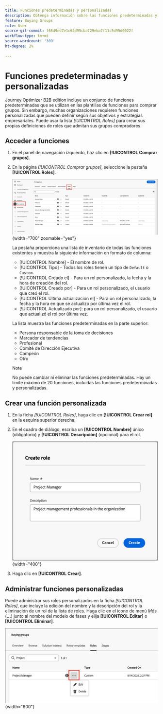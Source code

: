 ```yaml
---
title: Funciones predeterminadas y personalizadas
description: Obtenga información sobre las funciones predeterminadas y personalizadas, y cómo definir funciones personalizadas para utilizarlas en la compra de plantillas de funciones de grupo.
feature: Buying Groups
role: User
source-git-commit: f68d9ed7e1c64d95cba729eba7f11c5d95d0022f
workflow-type: tm+mt
source-wordcount: '309'
ht-degree: 2%

---
```


# Funciones predeterminadas y personalizadas

Journey Optimizer B2B edition incluye un conjunto de funciones predeterminadas que se utilizan en las plantillas de funciones para comprar grupos. Sin embargo, muchas organizaciones requieren funciones personalizadas que pueden definir según sus objetivos y estrategias empresariales. Puede usar la lista _[!UICONTROL Roles]_ para crear sus propias definiciones de roles que admitan sus grupos compradores.

## Acceder a funciones

1. En el panel de navegación izquierdo, haz clic en **[!UICONTROL Comprar grupos]**.

1. En la página _[!UICONTROL Comprar grupos]_, seleccione la pestaña **[!UICONTROL Roles]**.

   ![Ficha Roles](./assets/roles-tab.png){width="700" zoomable="yes"}

   La pestaña proporciona una lista de inventario de todas las funciones existentes y muestra la siguiente información en formato de columna:

   * [!UICONTROL Nombre] - El nombre de rol.
   * [!UICONTROL Tipo] - Todos los roles tienen un tipo de `Default` o `Custom`.
   * [!UICONTROL Creado el] - Para un rol personalizado, la fecha y la hora de creación del rol.
   * [!UICONTROL Creado por] - Para un rol personalizado, el usuario que creó el rol.
   * [!UICONTROL Última actualización el] - Para un rol personalizado, la fecha y la hora en que se actualizó por última vez el rol.
   * [!UICONTROL Actualizado por]: para un rol personalizado, el usuario que actualizó el rol por última vez.

   La lista muestra las funciones predeterminadas en la parte superior:

   * Persona responsable de la toma de decisiones
   * Marcador de tendencias
   * Profesional
   * Comité de Dirección Ejecutiva
   * Campeón
   * Otro

   >[!NOTE]
   >
   >No puede cambiar ni eliminar las funciones predeterminadas. Hay un límite máximo de 20 funciones, incluidas las funciones predeterminadas y personalizadas.

## Crear una función personalizada

1. En la ficha _[!UICONTROL Roles]_, haga clic en **[!UICONTROL Crear rol]** en la esquina superior derecha.

1. En el cuadro de diálogo, escriba un **[!UICONTROL Nombre]** único (obligatorio) y **[!UICONTROL Descripción]** (opcional) para el rol.

   ![Cuadro de diálogo Crear rol](./assets/roles-create-dialog.png){width="400"}

1. Haga clic en **[!UICONTROL Crear]**.

## Administrar funciones personalizadas

Puede administrar sus roles personalizados en la ficha _[!UICONTROL Roles]_, que incluye la edición del nombre y la descripción del rol y la eliminación de un rol de la lista de roles. Haga clic en el icono de menú _Más_ (**...**) junto al nombre del modelo de fases y elija **[!UICONTROL Editar]** o **[!UICONTROL Eliminar]**.

![Editar o eliminar un rol personalizado](./assets/roles-more-menu.png){width="600"}
